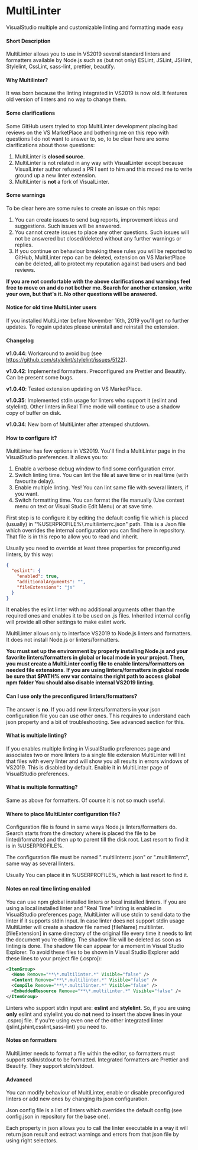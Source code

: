 # MultiLinter
VisualStudio multiple and customizable linting and formatting made easy

#### Short Description
MultiLinter allows you to use in VS2019 several standard linters and formatters available by Node.js such as (but not only) ESLint, JSLint, JSHint, Stylelint, CssLint, sass-lint, prettier, beautify.

#### Why Multilinter?
It was born because the linting integrated in VS2019 is now old. It features old version of linters and no way to change them.

#### Some clarifications

Some GitHub users tryied to stop MultiLinter development placing bad reviews on the VS MarketPlace and bothering me on this repo with questions I do not want to answer to, so, to be clear here are some clarifications about those questions:

1. MultiLinter is **closed source**.
2. MultiLinter is not related in any way with VisualLinter except because VisualLinter author refused a PR I sent to him and this moved me to write ground up a new linter extension.
3. MultiLinter is **not** a fork of VisualLinter.

#### Some warnings

To be clear here are some rules to create an issue on this repo:

1. You can create issues to send bug reports, improvement ideas and suggestions. Such issues will be answered.
2. You cannot create issues to place any other questions. Such issues will not be answered but closed/deleted without any further warnings or replies.
3. If you continue on behaviour breaking these rules you will be reported to GitHub, MultiLinter repo can be deleted, extension on VS MarketPlace can be deleted, all to protect my reputation against bad users and bad reviews.

**If you are not comfortable with the above clarifications and warnings feel free to move on and do not bother me. Search for another extension, write your own, but that's it. No other questions will be answered.**

#### Notice for old time MultiLinter users
If you installed MultiLinter before November 16th, 2019 you'll get no further updates. To regain updates please uninstall and reinstall the extension.

#### Changelog

**v1.0.44**: Workaround to avoid bug (see https://github.com/stylelint/stylelint/issues/5122).

**v1.0.42**: Implemented formatters. Preconfigured are Prettier and Beautify. Can be present some bugs.

**v1.0.40**: Tested extension updating on VS MarketPlace.

**v1.0.35**: Implemented stdin usage for linters who support it (eslint and stylelint). Other linters in Real Time mode will continue to use a shadow copy of buffer on disk.

**v1.0.34**: New born of MultiLinter after attemped shutdown.

#### How to configure it?
MultiLinter has few options in VS2019. You'll find a MultiLinter page in the VisualStudio preferences. It allows you to:

1. Enable a verbose debug window to find some configuration error.
2. Switch linting time. You can lint the file at save time or in real time (with favourite delay).
3. Enable multiple linting. Yes! You can lint same file with several linters, if you want.
4. Switch formatting time. You can format the file manually (Use context menu on text or Visual Studio Edit Menu) or at save time.

First step is to configure it by editing the default config file which is placed (usually) in "%USERPROFILE%\\.multilinterrc.json" path. This is a Json file which overrides the internal configuration you can find here in repository. That file is in this repo to allow you to read and inherit.

Usually you need to override at least three properties for preconfigured linters, by this way:

```json
{
  "eslint": {
    "enabled": true,
    "additionalArguments": "",
    "fileExtensions": "js"
  }
}
```

It enables the eslint linter with no additional arguments other than the required ones and enables it to be used on .js files. Inherited internal config will provide all other settings to make eslint work.

MultiLinter allows only to interface VS2019 to Node.js linters and formatters. It does not install Node.js or linters/formatters.

**You must set up the environment by properly installing Node.js and your favorite linters/formatters in global or local mode in your project. Then, you must create a MultiLinter config file to enable linters/formatters on needed file extensions**.
**If you are using linters/formatters in global mode be sure that $PATH% env var contains the right path to access global npm folder**
**You should also disable internal VS2019 linting**.

#### Can I use only the preconfigured linters/formatters?
The answer is **no**. If you add new linters/formatters in your json configuration file you can use other ones. This requires to understand each json property and a bit of troubleshooting. See advanced section for this.

#### What is multiple linting?
If you enables multiple linting in VisualStudio preferences page and associates two or more linters to a single file extension MultiLinter will lint that files with every linter and will show you all results in errors windows of VS2019. This is disabled by default. Enable it in MultiLinter page of VisualStudio preferences.

#### What is multiple formatting?
Same as above for formatters. Of course it is not so much useful.

#### Where to place MultiLinter configuration file?
Configuration file is found in same ways Node.js linters/formatters do. Search starts from the directory where is placed the file to be linted/formatted and then up to parent till the disk root. Last resort to find it is in %USERPROFILE%.

The configuration file must be named ".multilinterrc.json" or ".multilinterrc", same way as several linters.

Usually You can place it in %USERPROFILE%, which is last resort to find it.

#### Notes on real time linting enabled

You can use npm global installed linters or local installed linters. If you are using a local installed linter and "Real Time" linting is enabled in VisualStudio preferences page, MultiLinter will use stdin to send data to the linter if it supports stdin input. In case linter does not support stdin usage MultiLinter will create a shadow file named [fileName].multilinter.[fileExtension] in same directory of the original file every time it needs to lint the document you're editing. The shadow file will be deleted as soon as linting is done. The shadow file can appear for a moment in Visual Studio Explorer. To avoid these files to be shown in Visual Studio Explorer add these lines to your project file (.csproj):

```xml
<ItemGroup>
  <None Remove="**\*.multilinter.*" Visible="false" />
  <Content Remove="**\*.multilinter.*" Visible="false" />
  <Compile Remove="**\*.multilinter.*" Visible="false" />
  <EmbeddedResource Remove="**\*.multilinter.*" Visible="false" />
</ItemGroup>
```

Linters who support stdin input are: **eslint** and **stylelint**. So, if you are using **only** eslint and stylelint you do **not** need to insert the above lines in your .csproj file. If you're using even one of the other integrated linter (jslint,jshint,csslint,sass-lint) you need to.

#### Notes on formatters

MultiLinter needs to format a file within the editor, so formatters must support stdin/stdout to be formatted. Integrated formatters are Prettier and Beautify. They support stdin/stdout.



#### Advanced
You can modify behaviour of MultiLinter, enable or disable preconfigured linters or add new ones by changing its json configuration.

Json config file is a list of linters which overrides the default config (see config.json in repository for the base one).

Each property in json allows you to call the linter executable in a way it will return json result and extract warnings and errors from that json file by using right selectors.
